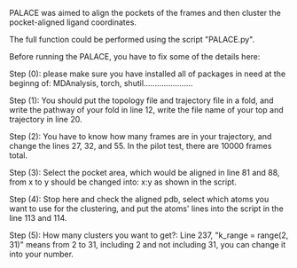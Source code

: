 PALACE was aimed to align the pockets of the frames and then cluster the pocket-aligned ligand coordinates. 

The full function could be performed using the script "PALACE.py". 

Before running the PALACE, you have to fix some of the details here: 

Step (0): please make sure you have installed all of packages in need at the beginng of: MDAnalysis, torch, shutil......................

Step (1): You should put the topology file and trajectory file in a fold, and write the pathway of your fold in line 12, write the file name of your top and trajectory in line 20. 

Step (2): You have to know how many frames are in your trajectory, and change the lines 27, 32, and 55. In the pilot test, there are 10000 frames total. 

Step (3): Select the pocket area, which would be aligned in line 81 and 88, from x to y should be changed into: x:y as shown in the script. 

Step (4): Stop here and check the aligned pdb, select which atoms you want to use for the clustering, and put the atoms' lines into the script in the line 113 and 114. 

Step (5): How many clusters you want to get?: Line 237,  "k_range = range(2, 31)" means from 2 to 31, including 2 and not including 31, you can change it into your number. 
